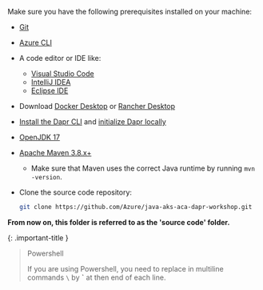 Make sure you have the following prerequisites installed on your machine:

- [Git](https://git-scm.com/)
- [Azure CLI](https://learn.microsoft.com/en-us/cli/azure/install-azure-cli)
- A code editor or IDE like:
  - [Visual Studio Code](https://code.visualstudio.com/)
  - [IntelliJ IDEA](https://www.jetbrains.com/idea/download/)
  - [Eclipse IDE](https://www.eclipse.org/downloads/)
- Download [Docker Desktop](https://www.docker.com/products/docker-desktop) or [Rancher Desktop](https://rancherdesktop.io/)
- [Install the Dapr CLI](https://docs.dapr.io/getting-started/install-dapr-cli/) and [initialize Dapr locally](https://docs.dapr.io/getting-started/install-dapr-selfhost/)
- [OpenJDK 17](https://learn.microsoft.com/en-us/java/openjdk/download#openjdk-17)
- [Apache Maven 3.8.x+](http://maven.apache.org/download.cgi)
  - Make sure that Maven uses the correct Java runtime by running `mvn -version`.
- Clone the source code repository:

    ```bash
    git clone https://github.com/Azure/java-aks-aca-dapr-workshop.git
    ```

**From now on, this folder is referred to as the 'source code' folder.**

{: .important-title }
> Powershell
>
> If you are using Powershell, you need to replace in multiline commands `\` by **`** at then end of each line.
>
